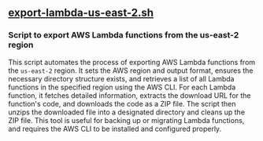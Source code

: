 ## [export-lambda-us-east-2.sh](export-lambda-us-east-2.sh)

### Script to export AWS Lambda functions from the us-east-2 region

This script automates the process of exporting AWS Lambda functions from the `us-east-2` region. It sets the AWS region and output format, ensures the necessary directory structure exists, and retrieves a list of all Lambda functions in the specified region using the AWS CLI. For each Lambda function, it fetches detailed information, extracts the download URL for the function's code, and downloads the code as a ZIP file. The script then unzips the downloaded file into a designated directory and cleans up the ZIP file. This tool is useful for backing up or migrating Lambda functions, and requires the AWS CLI to be installed and configured properly.

